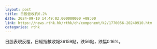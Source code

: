 ```yaml
---
layout: post
title: 日股低收約0.2%
date: 2024-09-10 14:49:02.000000000 +08:00
link: https://news.rthk.hk/rthk/ch/component/k2/1770056-20240910.htm
categories: rthk
---
```


日股表現反覆，日經指數收報36159點，跌56點，跌幅0.16%。
